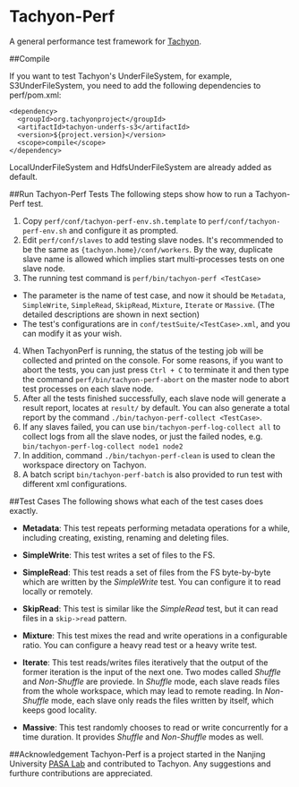 Tachyon-Perf
============

A general performance test framework for [Tachyon](http://tachyon-project.org/).

##Compile

If you want to test Tachyon's UnderFileSystem, for example, S3UnderFileSystem, you need to add the following
dependencies to perf/pom.xml:

    <dependency>
      <groupId>org.tachyonproject</groupId>
      <artifactId>tachyon-underfs-s3</artifactId>
      <version>${project.version}</version>
      <scope>compile</scope>
    </dependency>

LocalUnderFileSystem and HdfsUnderFileSystem are already added as default.

##Run Tachyon-Perf Tests
The following steps show how to run a Tachyon-Perf test. 

1. Copy `perf/conf/tachyon-perf-env.sh.template` to `perf/conf/tachyon-perf-env.sh` and configure it as prompted.
2. Edit `perf/conf/slaves` to add testing slave nodes. It's recommended to be the same as `{tachyon.home}/conf/workers`. By the way, duplicate slave name is allowed which implies start multi-processes tests on one slave node.
3. The running test command is `perf/bin/tachyon-perf <TestCase>`
 * The parameter is the name of test case, and now it should be `Metadata`, `SimpleWrite`, `SimpleRead`, `SkipRead`, `Mixture`, `Iterate` or `Massive`. (The detailed descriptions are shown in next section)
 * The test's configurations are in `conf/testSuite/<TestCase>.xml`, and you can modify it as your wish.
4. When TachyonPerf is running, the status of the testing job will be collected and printed on the console. For some reasons, if you want to abort the tests, you can just press `Ctrl + C` to terminate it and then type the command `perf/bin/tachyon-perf-abort` on the master node to abort test processes on each slave node.
5. After all the tests finished successfully, each slave node will generate a result report, locates at `result/` by default. You can also generate a total report by the command `./bin/tachyon-perf-collect <TestCase>`.
6. If any slaves failed, you can use `bin/tachyon-perf-log-collect all` to collect logs from all the slave nodes, or just the failed nodes, e.g. `bin/tachyon-perf-log-collect node1 node2`
7. In addition, command `./bin/tachyon-perf-clean` is used to clean the workspace directory on Tachyon.
8. A batch script `bin/tachyon-perf-batch` is also provided to run test with different xml configurations.

##Test Cases
The following shows what each of the test cases does exactly.

* **Metadata**: This test repeats performing metadata operations for a while, including creating, existing, renaming and deleting files.

* **SimpleWrite**: This test writes a set of files to the FS.

* **SimpleRead**: This test reads a set of files from the FS byte-by-byte which are written by the *SimpleWrite* test. You can configure it to read locally or remotely.

* **SkipRead**: This test is similar like the *SimpleRead* test, but it can read files in a `skip->read` pattern.

* **Mixture**: This test mixes the read and write operations in a configurable ratio. You can configure a heavy read test or a heavy write test.

* **Iterate**: This test reads/writes files iteratively that the output of the former iteration is the input of the next one. Two modes called *Shuffle* and *Non-Shuffle* are proviede. In *Shuffle* mode, each slave reads files from the whole workspace, which may lead to remote reading. In *Non-Shuffle* mode, each slave only reads the files written by itself, which keeps good locality.

* **Massive**: This test randomly chooses to read or write concurrently for a time duration. It provides *Shuffle* and *Non-Shuffle* modes as well.

##Acknowledgement
Tachyon-Perf is a project started in the Nanjing University [PASA Lab](http://pasa-bigdata.nju.edu.cn/English/index.html) and contributed to Tachyon. Any suggestions and furthure contributions are appreciated.

